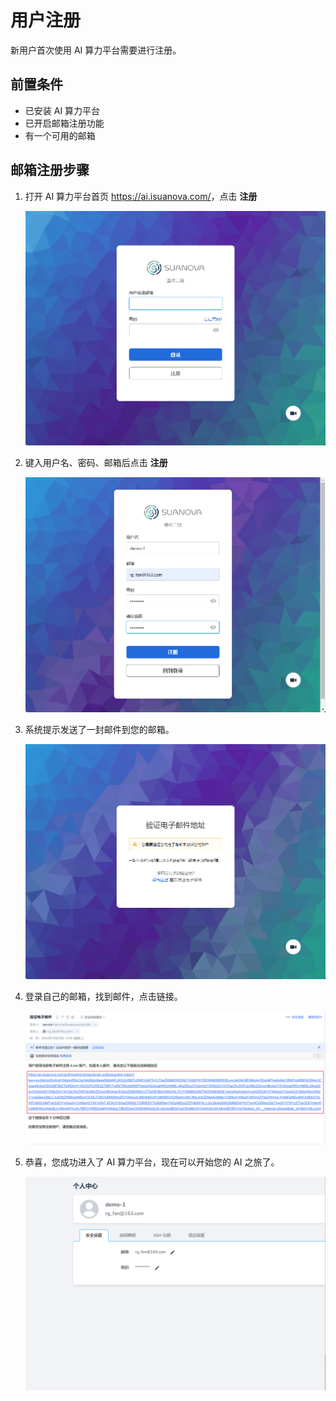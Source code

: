 # 用户注册

新用户首次使用 AI 算力平台需要进行注册。

## 前置条件

- 已安装 AI 算力平台
- 已开启邮箱注册功能
- 有一个可用的邮箱

## 邮箱注册步骤

1. 打开 AI 算力平台首页 <https://ai.isuanova.com/>，点击 **注册**

    ![home](images/regis01.PNG)

1. 键入用户名、密码、邮箱后点击 **注册**

    ![to register](images/regis02.PNG)

1. 系统提示发送了一封邮件到您的邮箱。

    ![to register](images/regis03.PNG)

1. 登录自己的邮箱，找到邮件，点击链接。

    ![email](images/regis04.PNG)

1. 恭喜，您成功进入了 AI 算力平台，现在可以开始您的 AI 之旅了。

    ![verify](images/regis05.PNG)
